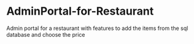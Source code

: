 # AdminPortal-for-Restaurant
Admin portal for a restaurant with features to add the items from the sql database and choose the price
